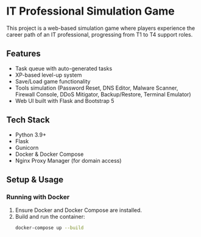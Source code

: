 # IT Professional Simulation Game

This project is a web-based simulation game where players experience the career path of an IT professional, progressing from T1 to T4 support roles.

## Features
- Task queue with auto-generated tasks
- XP-based level-up system
- Save/Load game functionality
- Tools simulation (Password Reset, DNS Editor, Malware Scanner, Firewall Console, DDoS Mitigator, Backup/Restore, Terminal Emulator)
- Web UI built with Flask and Bootstrap 5

## Tech Stack
- Python 3.9+
- Flask
- Gunicorn
- Docker & Docker Compose
- Nginx Proxy Manager (for domain access)

## Setup & Usage

### Running with Docker
1. Ensure Docker and Docker Compose are installed.
2. Build and run the container:
   ```bash
   docker-compose up --build
